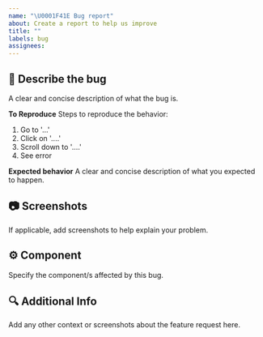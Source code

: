 ```yaml
---
name: "\U0001F41E Bug report"
about: Create a report to help us improve
title: ""
labels: bug
assignees: 
---
```


## 📝 Describe the bug

A clear and concise description of what the bug is.

**To Reproduce**
Steps to reproduce the behavior:

1. Go to '...'
2. Click on '....'
3. Scroll down to '....'
4. See error

**Expected behavior**
A clear and concise description of what you expected to happen.

## 📷 Screenshots

If applicable, add screenshots to help explain your problem.

## ⚙️ Component

Specify the component/s affected by this bug.

## 🔍 Additional Info

Add any other context or screenshots about the feature request here.
